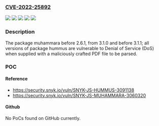 ### [CVE-2022-25892](https://cve.mitre.org/cgi-bin/cvename.cgi?name=CVE-2022-25892)
![](https://img.shields.io/static/v1?label=Product&message=hummus&color=blue)
![](https://img.shields.io/static/v1?label=Product&message=muhammara&color=blue)
![](https://img.shields.io/static/v1?label=Version&message=%3C%202.6.1%20&color=brighgreen)
![](https://img.shields.io/static/v1?label=Version&message=%3E%3D%200%20&color=brighgreen)
![](https://img.shields.io/static/v1?label=Vulnerability&message=Denial%20of%20Service%20(DoS)&color=brighgreen)

### Description

The package muhammara before 2.6.1, from 3.1.0 and before 3.1.1; all versions of package hummus are vulnerable to Denial of Service (DoS) when supplied with a maliciously crafted PDF file to be parsed.

### POC

#### Reference
- https://security.snyk.io/vuln/SNYK-JS-HUMMUS-3091138
- https://security.snyk.io/vuln/SNYK-JS-MUHAMMARA-3060320

#### Github
No PoCs found on GitHub currently.

